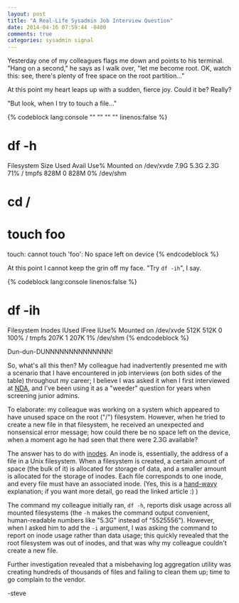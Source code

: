 ```yaml
---
layout: post
title: "A Real-Life Sysadmin Job Interview Question"
date: 2014-04-16 07:59:44 -0400
comments: true
categories: sysadmin signal
---
```

Yesterday one of my colleagues flags me down and points to his terminal.  "Hang on a second," he says as I walk over, "let me become root. <type type type> OK, watch this: see, there's plenty of free space on the root partition..."

At this point my heart leaps up with a sudden, fierce joy.  Could it be?  Really?

"But look, when I try to touch a file..."

{% codeblock lang:console "" "" "" "" linenos:false %}
# df -h
Filesystem            Size  Used Avail Use% Mounted on
/dev/xvde             7.9G  5.3G  2.3G  71% /
tmpfs                 828M     0  828M   0% /dev/shm
# cd /
# touch foo
touch: cannot touch 'foo': No space left on device
{% endcodeblock %}

At this point I cannot keep the grin off my face.  "Try `df -ih`", I say.

{% codeblock lang:console linenos:false %}
# df -ih
Filesystem           Inodes IUsed IFree IUse% Mounted on
/dev/xvde              512K  512K     0  100% /
tmpfs                  207K     1  207K    1% /dev/shm
{% endcodeblock %}

Dun-dun-DUNNNNNNNNNNNNNN!

<!-- more -->

So, what's all this then?  My colleague had inadvertently presented me with a scenario that I have encountered in job interviews (on both sides of the table) throughout my career; I believe I was asked it when I first interviewed at [NDA](https://en.wikipedia.org/wiki/Net_Daemons_Associates), and I've been using it as a "weeder" question for years when screening junior admins.

To elaborate: my colleague was working on a system which appeared to have unused space on the root ("/") filesystem.  However, when he tried to create a new file in that filesystem, he received an unexpected and nonsensical error message; how could there be no space left on the device, when a moment ago he had seen that there were 2.3G available?

The answer has to do with [inodes](https://en.wikipedia.org/wiki/Inode).  An inode is, essentially, the address of a file in a Unix filesystem.  When a filesystem is created, a certain amount of space (the bulk of it) is allocated for storage of data, and a smaller amount is allocated for the storage of inodes.  Each file corresponds to one inode, and every file must have an associated inode.  (Yes, this is a [hand-wavy](http://www.catb.org/jargon/html/H/handwave.html) explanation; if you want more detail, go read the linked article :) )

The command my colleague initially ran, `df -h`, reports disk usage across all mounted filesystems (the `-h` makes the command output convenient, human-readable numbers like "5.3G" instead of "5525556").  However, when I asked him to add the `-i` argument, I was asking the command to report on inode usage rather than data usage; this quickly revealed that the root filesystem was out of inodes, and that was why my colleague couldn't create a new file.

Further investigation revealed that a misbehaving log aggregation utility was creating hundreds of thousands of files and failing to clean them up; time to go complain to the vendor.

-steve
